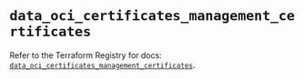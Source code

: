 # `data_oci_certificates_management_certificates`

Refer to the Terraform Registry for docs: [`data_oci_certificates_management_certificates`](https://registry.terraform.io/providers/oracle/oci/6.18.0/docs/data-sources/certificates_management_certificates).
